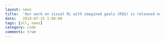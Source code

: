 ```yaml
---
layout: news
title:  'Our work on visual RL with imagined goals (RIG) is released now on arXiv and was presented at ICML workshops on goal specification and lifelong learning!'
date:   2018-07-15 1:08:00
tags: [all, news]
category: code
comments: true
---
```

